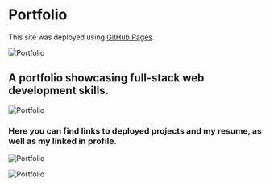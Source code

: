 # Portfolio
This site was deployed using [GitHub Pages](https://avalabek.github.io/Portfolio/).

![Portfolio](img/port1.PNG "Portfolio")

## A portfolio showcasing full-stack web development skills. 

![Portfolio](img/port2.PNG "Technical Skills")

### Here you can find links to deployed projects and my resume, as well as my linked in profile. 

![Portfolio](img/port3.PNG "Projects and Resume")

![Portfolio](img/port4.PNG "Projects and Resume")









